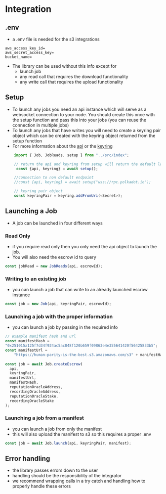# Integration

## .env

- a .env file is needed for the s3 integrations

```
aws_access_key_id=
aws_secret_access_key=
bucket_name=
```

- The library can be used without this info except for
  - launch job
  - any read call that requires the download functionality
  - any write call that requires the upload functionality

## Setup

- To launch any jobs you need an api instance which will serve as a websocket connection to your node. You should create this once with the setup function and pass this into your jobs (you can reuse the connection in multiple jobs)
- To launch any jobs that have writes you will need to create a keyring pair object which can be created with the keyring object returned from the setup function
- For more information about the [api](https://polkadot.js.org/docs/api) or the [keyring](https://polkadot.js.org/docs/keyring)

```javascript
	import { Job, JobReads, setup } from "../src/index";

	// return the api and keyring from setup will return the default local host connection to api
	 const {api, keyring} = await setup();

	//connection to non default endpoint
    //const {api, keyring} = await setup("wss://rpc.polkadot.io");

	// keyring pair object
	const keyringPair = keyring.addFromUri(<Secret>);

```

## Launching a Job

- A job can be launched in four different ways

### Read Only

- if you require read only then you only need the api object to launch the job.
- You will also need the escrow id to query

```javascript
const jobRead = new JobReads(api, escrowId);
```

### Writing to an existing job

- you can launch a job that can write to an already launched escrow instance

```javascript
const job = new Job(api, keyringPair, escrowId);
```

### Launching a job with the proper information

- you can launch a job by passing in the required info

```javascript
// example manifest hash and url
const manifestHash =
"0x251015a125f7d34f924ac5ac848f120b659f09863e4e355641420f56425833b5";
const manifestUrl =
	"https://human-parity-is-the-best.s3.amazonaws.com/s3" + manifestHash;
	
const job = await Job.createEscrow(
  api,
  keyringPair,
  manifestUrl,
  manifestHash,
  reputationOracleAddress,
  recordingOracleAddress,
  reputationOracleStake,
  recordingOracleStake
);
```

### Launching a job from a manifest

- you can launch a job from only the manifest
- this will also upload the manifest to s3 so this requires a proper .env

```javascript
const job = await Job.launch(api, keyringPair, manifest);
```

## Error handling

- the library passes errors down to the user
- handling should be the responsibility of the integrator
- we recommend wrapping calls in a try catch and handling how to properly handle these errors
